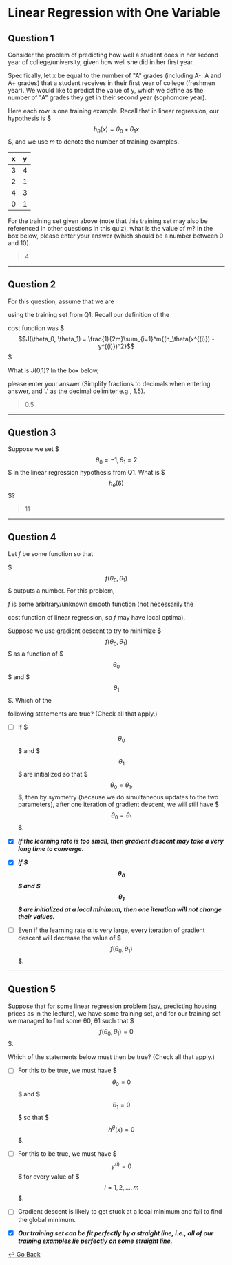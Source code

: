 # Linear Regression with One Variable

## Question 1

Consider the problem of predicting how well a student does in her second year of college/university, given how well she did in her first year.

Specifically, let x be equal to the number of "A" grades (including A-. A and A+ grades) that a student receives in their first year of college (freshmen year). We would like to predict the value of y, which we define as the number of "A" grades they get in their second year (sophomore year).

Here each row is one training example. Recall that in linear regression, our hypothesis is 
$$$h_\theta(x) = \theta_0 + \theta_1x$$$, and we use *m* to denote the number of training examples.

| x    | y    |
| ---- | ---- |
| 3    | 4    |
| 2    | 1    |
| 4    | 3    |
| 0    | 1    |

For the training set given above (note that this training set may also be referenced in other questions in this quiz), what is the value of *m*? In the box below, please enter your answer (which should be a number between 0 and 10).

> 4

---

## Question 2

For this question, assume that we are

using the training set from Q1. Recall our definition of the

cost function was $$$J(\theta_0, \theta_1) = \frac{1}{2m}\sum_{i=1}^m{(h_\theta(x^{(i)}) - y^{(i)})^2}$$$

What is *J*(0,1)? In the box below,

please enter your answer (Simplify fractions to decimals when entering answer, and '.' as the decimal delimiter e.g., 1.5).

> 0.5

---

## Question 3

Suppose we set $$$\theta_0 = -1, \theta_1 = 2$$$ in the linear regression hypothesis from Q1. What is $$$h_{\theta}(6)$$$?

> 11

---

## Question 4

Let *f* be some function so that 

$$$f(\theta_0, \theta_1)$$$ outputs a number. For this problem,

*f* is some arbitrary/unknown smooth function (not necessarily the

cost function of linear regression, so *f* may have local optima).

Suppose we use gradient descent to try to minimize $$$f(\theta_0, \theta_1)$$$
as a function of $$$\theta_0$$$ and $$$\theta_1$$$. Which of the

following statements are true? (Check all that apply.)

- [ ] If $$$\theta_0$$$ and $$$\theta_1$$$ are initialized so that $$$\theta_0 = \theta_1.$$$, then by symmetry (because we do simultaneous updates to the two parameters), after one iteration of gradient descent, we will still have $$$\theta_0 = \theta_1$$$.
  
- [x] ***If the learning rate is too small, then gradient descent may take a very long time to converge.***

- [x] ***If $$$\theta_0$$$ and $$$\theta_1$$$ are initialized at a local minimum, then one iteration will not change their values.***

- [ ] Even if the learning rate α is very large, every iteration of gradient descent will decrease the value of $$$f(\theta_0, \theta_1)$$$.

---

## Question 5

Suppose that for some linear regression problem (say, predicting housing prices as in the lecture), we have some training set, and for our training set we managed to find some θ0, θ1 such that $$$f(\theta_0, \theta_1) = 0$$$.

Which of the statements below must then be true? (Check all that apply.)

- [ ] For this to be true, we must have $$$\theta_0 = 0$$$ and $$$\theta_1 = 0$$$ so that $$$h^\theta(x) = 0$$$.
- [ ] For this to be true, we must have $$$y^{(i)} = 0$$$ for every value of $$$i = 1,2,…,m$$$.
- [ ] Gradient descent is likely to get stuck at a local minimum and fail to find the global minimum.
- [x] ***Our training set can be fit perfectly by a straight line, i.e., all of our training examples lie perfectly on some straight line.***



[↩️ Go Back](https://github.com/lisy0123/Coursera_Stanford_Machine_Learning)